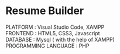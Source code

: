 # Resume Builder
PLATFORM : Visual Studio Code, XAMPP <br>
FRONTEND : HTML5, CSS3, Javascript <br>
DATABASE : Mysql ( with the help of XAMPP) <br>
PROGRAMMING LANGUAGE : PHP



 

